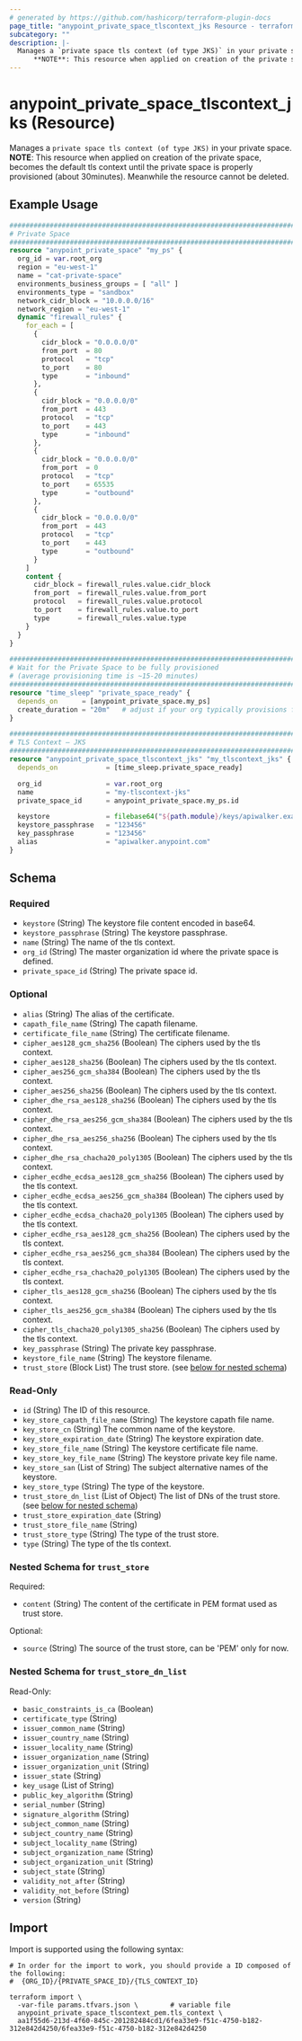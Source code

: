 ```yaml
---
# generated by https://github.com/hashicorp/terraform-plugin-docs
page_title: "anypoint_private_space_tlscontext_jks Resource - terraform-provider-anypoint"
subcategory: ""
description: |-
  Manages a `private space tls context (of type JKS)` in your private space.
      **NOTE**: This resource when applied on creation of the private space, becomes the default tls context until the private space is properly provisioned (about 30minutes). Meanwhile the resource cannot be deleted.
---
```


# anypoint_private_space_tlscontext_jks (Resource)

Manages a `private space tls context (of type JKS)` in your private space.
		**NOTE**: This resource when applied on creation of the private space, becomes the default tls context until the private space is properly provisioned (about 30minutes). Meanwhile the resource cannot be deleted.

## Example Usage

```terraform
################################################################################
# Private Space
################################################################################
resource "anypoint_private_space" "my_ps" {
  org_id = var.root_org
  region = "eu-west-1"
  name = "cat-private-space"
  environments_business_groups = [ "all" ]
  environments_type = "sandbox"
  network_cidr_block = "10.0.0.0/16"
  network_region = "eu-west-1"
  dynamic "firewall_rules" {
    for_each = [
      {
        cidr_block = "0.0.0.0/0"
        from_port  = 80
        protocol   = "tcp"
        to_port    = 80
        type       = "inbound"
      },
      {
        cidr_block = "0.0.0.0/0"
        from_port  = 443
        protocol   = "tcp"
        to_port    = 443
        type       = "inbound"
      },
      {
        cidr_block = "0.0.0.0/0"
        from_port  = 0
        protocol   = "tcp"
        to_port    = 65535
        type       = "outbound"
      },
      {
        cidr_block = "0.0.0.0/0"
        from_port  = 443
        protocol   = "tcp"
        to_port    = 443
        type       = "outbound"
      }
    ]
    content {
      cidr_block = firewall_rules.value.cidr_block
      from_port  = firewall_rules.value.from_port
      protocol   = firewall_rules.value.protocol
      to_port    = firewall_rules.value.to_port
      type       = firewall_rules.value.type
    }
  }
}

################################################################################
# Wait for the Private Space to be fully provisioned
# (average provisioning time is ~15-20 minutes)
################################################################################
resource "time_sleep" "private_space_ready" {
  depends_on      = [anypoint_private_space.my_ps]
  create_duration = "20m"   # adjust if your org typically provisions faster/slower
}

################################################################################
# TLS Context – JKS
################################################################################
resource "anypoint_private_space_tlscontext_jks" "my_tlscontext_jks" {
  depends_on            = [time_sleep.private_space_ready]

  org_id                = var.root_org
  name                  = "my-tlscontext-jks"
  private_space_id      = anypoint_private_space.my_ps.id

  keystore              = filebase64("${path.module}/keys/apiwalker.example.keystore")
  keystore_passphrase   = "123456"
  key_passphrase        = "123456"
  alias                 = "apiwalker.anypoint.com"
}
```

<!-- schema generated by tfplugindocs -->
## Schema

### Required

- `keystore` (String) The keystore file content encoded in base64.
- `keystore_passphrase` (String) The keystore passphrase.
- `name` (String) The name of the tls context.
- `org_id` (String) The master organization id where the private space is defined.
- `private_space_id` (String) The private space id.

### Optional

- `alias` (String) The alias of the certificate.
- `capath_file_name` (String) The capath filename.
- `certificate_file_name` (String) The certificate filename.
- `cipher_aes128_gcm_sha256` (Boolean) The ciphers used by the tls context.
- `cipher_aes128_sha256` (Boolean) The ciphers used by the tls context.
- `cipher_aes256_gcm_sha384` (Boolean) The ciphers used by the tls context.
- `cipher_aes256_sha256` (Boolean) The ciphers used by the tls context.
- `cipher_dhe_rsa_aes128_sha256` (Boolean) The ciphers used by the tls context.
- `cipher_dhe_rsa_aes256_gcm_sha384` (Boolean) The ciphers used by the tls context.
- `cipher_dhe_rsa_aes256_sha256` (Boolean) The ciphers used by the tls context.
- `cipher_dhe_rsa_chacha20_poly1305` (Boolean) The ciphers used by the tls context.
- `cipher_ecdhe_ecdsa_aes128_gcm_sha256` (Boolean) The ciphers used by the tls context.
- `cipher_ecdhe_ecdsa_aes256_gcm_sha384` (Boolean) The ciphers used by the tls context.
- `cipher_ecdhe_ecdsa_chacha20_poly1305` (Boolean) The ciphers used by the tls context.
- `cipher_ecdhe_rsa_aes128_gcm_sha256` (Boolean) The ciphers used by the tls context.
- `cipher_ecdhe_rsa_aes256_gcm_sha384` (Boolean) The ciphers used by the tls context.
- `cipher_ecdhe_rsa_chacha20_poly1305` (Boolean) The ciphers used by the tls context.
- `cipher_tls_aes128_gcm_sha256` (Boolean) The ciphers used by the tls context.
- `cipher_tls_aes256_gcm_sha384` (Boolean) The ciphers used by the tls context.
- `cipher_tls_chacha20_poly1305_sha256` (Boolean) The ciphers used by the tls context.
- `key_passphrase` (String) The private key passphrase.
- `keystore_file_name` (String) The keystore filename.
- `trust_store` (Block List) The trust store. (see [below for nested schema](#nestedblock--trust_store))

### Read-Only

- `id` (String) The ID of this resource.
- `key_store_capath_file_name` (String) The keystore capath file name.
- `key_store_cn` (String) The common name of the keystore.
- `key_store_expiration_date` (String) The keystore expiration date.
- `key_store_file_name` (String) The keystore certificate file name.
- `key_store_key_file_name` (String) The keystore private key file name.
- `key_store_san` (List of String) The subject alternative names of the keystore.
- `key_store_type` (String) The type of the keystore.
- `trust_store_dn_list` (List of Object) The list of DNs of the trust store. (see [below for nested schema](#nestedatt--trust_store_dn_list))
- `trust_store_expiration_date` (String)
- `trust_store_file_name` (String)
- `trust_store_type` (String) The type of the trust store.
- `type` (String) The type of the tls context.

<a id="nestedblock--trust_store"></a>
### Nested Schema for `trust_store`

Required:

- `content` (String) The content of the certificate in PEM format used as trust store.

Optional:

- `source` (String) The source of the trust store, can be 'PEM' only for now.


<a id="nestedatt--trust_store_dn_list"></a>
### Nested Schema for `trust_store_dn_list`

Read-Only:

- `basic_constraints_is_ca` (Boolean)
- `certificate_type` (String)
- `issuer_common_name` (String)
- `issuer_country_name` (String)
- `issuer_locality_name` (String)
- `issuer_organization_name` (String)
- `issuer_organization_unit` (String)
- `issuer_state` (String)
- `key_usage` (List of String)
- `public_key_algorithm` (String)
- `serial_number` (String)
- `signature_algorithm` (String)
- `subject_common_name` (String)
- `subject_country_name` (String)
- `subject_locality_name` (String)
- `subject_organization_name` (String)
- `subject_organization_unit` (String)
- `subject_state` (String)
- `validity_not_after` (String)
- `validity_not_before` (String)
- `version` (String)

## Import

Import is supported using the following syntax:

```shell
# In order for the import to work, you should provide a ID composed of the following:
#  {ORG_ID}/{PRIVATE_SPACE_ID}/{TLS_CONTEXT_ID}

terraform import \
  -var-file params.tfvars.json \        # variable file
  anypoint_private_space_tlscontext_pem.tls_context \
  aa1f55d6-213d-4f60-845c-201282484cd1/6fea33e9-f51c-4750-b182-312e842d4250/6fea33e9-f51c-4750-b182-312e842d4250
```
